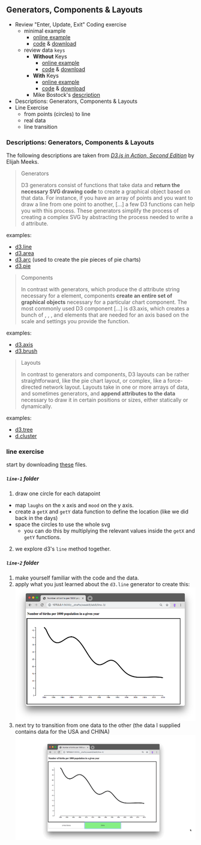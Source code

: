 
## Generators, Components & Layouts

- Review "Enter, Update, Exit" Coding exercise
  - minimal example
    - [online example](https://cdv.leoneckert.com/keys/mini-transition-example/)
    - [code](mini-transition-example/) & [download](mini-transition-example/mini-transition-example.zip)
  - review data `keys`
    - **Without** Keys
      - [online example](https://cdv.leoneckert.com/keys/mini-transition-example-no-keys/)
      - [code](mini-transition-example-no-keys) & [download](mini-transition-example-no-keys.zip)
    - **With** Keys
      - [online example](https://cdv.leoneckert.com/keys/mini-transition-example-keys/)
      - [code](mini-transition-example-keys) & [download](mini-transition-example-keys.zip)
    - Mike Bostock's [description](https://bost.ocks.org/mike/constancy/)
- Descriptions: Generators, Components & Layouts
- Line Exercise
  - from points (circles) to line
  - real data
  - line transition

### Descriptions: Generators, Components & Layouts
The following descriptions are taken from [*D3.js in Action, Second Edition*](https://livebook.manning.com/book/d3js-in-action-second-edition/about-this-book/) by Elijah Meeks.

> Generators
>
> D3 generators consist of functions that take data and **return the necessary SVG drawing code** to create a graphical object based on that data. For instance, if you have an array of points and you want to draw a line from one point to another, [...] a few D3 functions can help you with this process. These generators simplify the process of creating a complex SVG<path> by abstracting the process needed to write a <path>d attribute.

examples:
- [d3.line](https://github.com/d3/d3-shape/blob/v1.3.5/README.md#line)
- [d3.area](https://github.com/d3/d3-shape/blob/v1.3.5/README.md#area)
- [d3.arc](https://github.com/d3/d3-shape/blob/v1.3.5/README.md#arc) (used to create the pie pieces of pie charts)
- [d3.pie](https://github.com/d3/d3-shape/blob/v1.3.5/README.md#pie)


> Components
>
> In contrast with generators, which produce the d attribute string necessary for a <path> element, components **create an entire set of graphical objects** necessary for a particular chart component. The most commonly used D3 component [...] is d3.axis, which creates a bunch of <line>, <path>, <g>, and <text> elements that are needed for an axis based on the scale and settings you provide the function.

examples:
- [d3.axis](https://github.com/d3/d3-axis/tree/v1.0.12)
- [d3.brush](https://github.com/d3/d3-brush/blob/v1.1.2/README.md#brush)

> Layouts
>
> In contrast to generators and components, D3 layouts can be rather straightforward, like the pie chart layout, or complex, like a force-directed network layout. Layouts take in one or more arrays of data, and sometimes generators, and **append attributes to the data** necessary to draw it in certain positions or sizes, either statically or dynamically.

examples:
- [d3.tree](https://github.com/d3/d3-hierarchy/blob/v1.1.8/README.md#tree)
- [d.cluster](https://github.com/d3/d3-hierarchy/blob/v1.1.8/README.md#cluster)

### line exercise


start by downloading [these](material/line-exercise.zip) files.

##### `line-1` folder
1. draw one circle for each datapoint
  - map `laughs` on the x axis and `mood` on the y axis.
  - create a `getX` and `getY` data function to define the location (like we did back in the days)
  - space the circles to use the whole svg
    - you can do this by multiplying the relevant values inside the `getX` and `getY` functions.
2. we explore d3's `line` method together.

##### `line-2` folder
1. make yourself familiar with the code and the data.
2. apply what you just learned about the `d3.line` generator to create this:
  ![line2](assets/line2.png)
3. next try to transition from one data to the other (the data I supplied contains data for the USA and CHINA)
  ![line3](assets/line3.gif)
